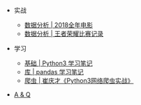 - 实战
  - [数据分析 | 2018全年电影](combat/20181109analyzeMoives.md)
  - [数据分析 | 王者荣耀比赛记录](combat/20181208analyzePVP.md)

- 学习
  - [基础 | Python3 学习笔记](study/python3.md)
  - [库 | pandas 学习笔记](study/pandas.md)
  - [爬虫 | 崔庆才《Python3网络爬虫实战》](study/spiderCuiQingcai.md)
- [A & Q](questionAndAnswer.md)
